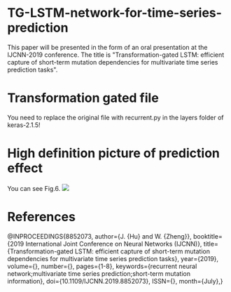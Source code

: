 # TG-LSTM-network-for-time-series-prediction
 This paper will be presented in the form of an oral presentation at the IJCNN-2019 conference. The title is "Transformation-gated LSTM: efficient capture of short-term mutation dependencies for multivariate time series prediction tasks".
# Transformation gated file
You need to replace the original file with recurrent.py in the layers folder of keras-2.1.5!
# High definition picture of prediction effect
You can see Fig.6. 
![](http://github.com/zwd2016/TG-LSTM-network-for-time-series-prediction/raw/master/Figure6.png)
# References
@INPROCEEDINGS{8852073, 
author={J. {Hu} and W. {Zheng}}, 
booktitle={2019 International Joint Conference on Neural Networks (IJCNN)}, 
title={Transformation-gated LSTM: efficient capture of short-term mutation dependencies for multivariate time series prediction tasks}, 
year={2019}, 
volume={}, 
number={}, 
pages={1-8}, 
keywords={recurrent neural network;multivariate time series prediction;short-term mutation information}, 
doi={10.1109/IJCNN.2019.8852073}, 
ISSN={}, 
month={July},}

